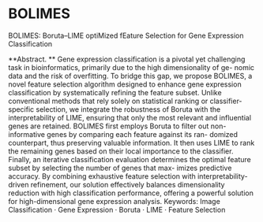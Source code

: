 # BOLIMES
BOLIMES: Boruta–LIME optiMized fEature
Selection for Gene Expression Classification

**Abstract. **
Gene expression classification is a pivotal yet challenging
task in bioinformatics, primarily due to the high dimensionality of ge-
nomic data and the risk of overfitting. To bridge this gap, we propose
BOLIMES, a novel feature selection algorithm designed to enhance gene
expression classification by systematically refining the feature subset.
Unlike conventional methods that rely solely on statistical ranking or
classifier-specific selection, we integrate the robustness of Boruta with
the interpretability of LIME, ensuring that only the most relevant and
influential genes are retained. BOLIMES first employs Boruta to filter
out non-informative genes by comparing each feature against its ran-
domized counterpart, thus preserving valuable information. It then uses
LIME to rank the remaining genes based on their local importance to
the classifier. Finally, an iterative classification evaluation determines
the optimal feature subset by selecting the number of genes that max-
imizes predictive accuracy. By combining exhaustive feature selection
with interpretability-driven refinement, our solution effectively balances
dimensionality reduction with high classification performance, offering a
powerful solution for high-dimensional gene expression analysis.
Keywords: Image Classification · Gene Expression · Boruta · LIME ·
Feature Selection


